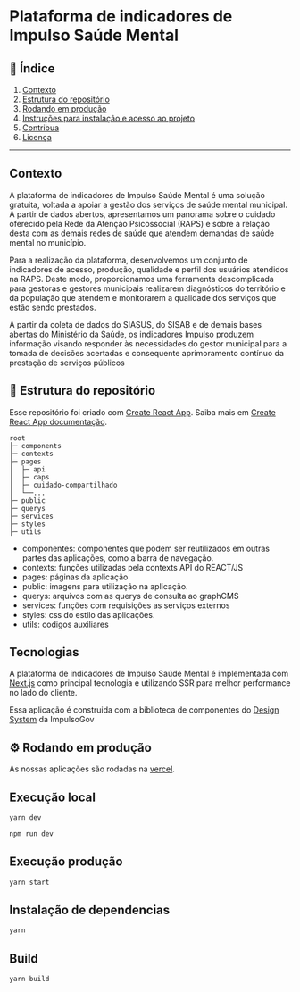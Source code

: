 # Plataforma de indicadores de Impulso Saúde Mental


## :mag_right: Índice
1. [Contexto](#contexto)
2. [Estrutura do repositório](#estrutura)
3. [Rodando em produção](#rodando)
4. [Instruções para instalação e acesso ao projeto](#instalacao)
6. [Contribua](#contribua)
7. [Licença](#licenca)
*******

<div id='contexto'/>  

## Contexto

A plataforma de indicadores de Impulso Saúde Mental é uma solução gratuita, voltada a apoiar a gestão dos serviços de saúde mental municipal. A partir de dados abertos, apresentamos um panorama sobre o cuidado oferecido pela Rede da Atenção Psicossocial (RAPS) e sobre a relação desta com as demais redes de saúde que atendem demandas de saúde mental no município.

Para a realização da plataforma, desenvolvemos um conjunto de indicadores de acesso, produção, qualidade e perfil dos usuários atendidos na RAPS. Deste modo, proporcionamos uma ferramenta descomplicada para gestoras e gestores municipais realizarem diagnósticos do território e da população que atendem e monitorarem a qualidade dos serviços que estão sendo prestados.

A partir da coleta de dados do SIASUS, do SISAB e de demais bases abertas do Ministério da Saúde, os indicadores Impulso produzem informação visando responder às necessidades do gestor municipal para a tomada de decisões acertadas e consequente aprimoramento contínuo da prestação de serviços públicos

<div id='estrutura'/>  

 ## :milky_way: Estrutura do repositório

Esse repositório foi criado com [Create React App](https://github.com/facebook/create-react-app). Saiba mais em [Create React App documentação](https://facebook.github.io/create-react-app/docs/getting-started).


```plain
root
├─ components
├─ contexts
├─ pages
│  ├─ api
│  ├─ caps
│  ├─ cuidado-compartilhado
│  └──...
├─ public
├─ querys
├─ services
├─ styles
├─ utils
```

- componentes: componentes que podem ser reutilizados em outras partes das aplicações, como a barra de navegação.
- contexts: funções utilizadas pela contexts API do REACT/JS
- pages: páginas da aplicação
- public: imagens para utilização na aplicação.
- querys: arquivos com as querys de consulta ao graphCMS
- services: funções com requisições as serviços externos
- styles: css do estilo das aplicações.
- utils: codigos auxiliares

## Tecnologias 

A plataforma de indicadores de Impulso Saúde Mental é implementada com [Next.js](https://nextjs.org/) como principal tecnologia e utilizando SSR para melhor performance no lado do cliente.

Essa aplicação é construida com a biblioteca de componentes do [Design System](https://designsystem.impulsogov.org/) da ImpulsoGov

 <div id='rodando'/> 
 
## :gear: Rodando em produção

As nossas aplicações são rodadas na [vercel](https://vercel.com/).

## Execução local

```bash
yarn dev
```

```bash
npm run dev
```


## Execução produção

```bash
yarn start
```

## Instalação de dependencias

```bash
yarn
```


## Build

```bash
yarn build
```

